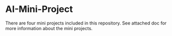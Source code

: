# AI-Mini-Project<br>
There are four mini projects included in this repository. See attached doc for more information about the mini projects.  
